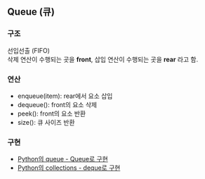 ## Queue (큐)

### 구조
선입선출 (FIFO)
<br/>삭제 연산이 수행되는 곳을 **front**, 삽입 연산이 수행되는 곳을 **rear** 라고 함.

### 연산
- enqueue(item): rear에서 요소 삽입
- dequeue(): front의 요소 삭제
- peek(): front의 요소 반환
- size(): 큐 사이즈 반환

### 구현
- [Python의 queue - Queue로 구현](./queue.py)
- [Python의 collections - deque로 구현](./queue-col.py)
